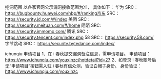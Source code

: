 挖洞范围
以各家官网公示漏洞接收范围为准， 具体如下：
华为 SRC： https://bugbounty.huawei.com/hbp/#/ranking京东 SRC： https://security.jd.com/#/index
美团 SRC： https://security.meituan.com/#/home
陌陌 SRC: https://security.immomo.com/
腾讯 SRC： https://security.tencent.com/index.php
58 SRC： https://security.58.com/
字节跳动 SRC： https://security.bytedance.com/index/



ichunqiu
申请项目
1、在 i 春秋提交漏洞备注信息，需申请项目。
申请项目：https://www.ichunqiu.com/youxinzc/hotdetail?id=27
2、如登录 i 春秋账号后无“申请项目”按钮需入驻 i 春秋有信众测，验证白帽子身份。
身份验证：https://www.ichunqiu.com/youxinzc

